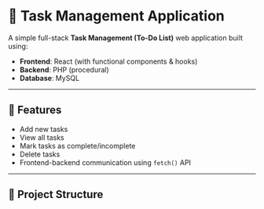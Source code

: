 # 📝 Task Management Application

A simple full-stack **Task Management (To-Do List)** web application built using:

- **Frontend**: React (with functional components & hooks)
- **Backend**: PHP (procedural)
- **Database**: MySQL

---

## 🚀 Features

- Add new tasks
- View all tasks
- Mark tasks as complete/incomplete
- Delete tasks
- Frontend-backend communication using `fetch()` API

---

## 📁 Project Structure

